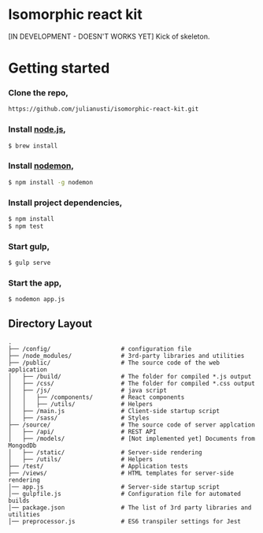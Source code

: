 # Isomorphic react kit
[IN DEVELOPMENT - DOESN'T WORKS YET] Kick of skeleton.

# Getting started

### Clone the repo,
```bash
https://github.com/julianusti/isomorphic-react-kit.git
```

### Install [node.js](https://nodejs.org/),
```bash
$ brew install
```
### Install [nodemon](https://www.npmjs.com/package/nodemon),
```bash
$ npm install -g nodemon
```

### Install project dependencies,
```bash
$ npm install
$ npm test
```

### Start gulp,
```bash
$ gulp serve
```

### Start the app,
```bash
$ nodemon app.js
```

## Directory Layout
```
.
├── /config/                    # configuration file
├── /node_modules/              # 3rd-party libraries and utilities
├── /public/                    # The source code of the web application
│   ├── /build/                 # The folder for compiled *.js output
│   ├── /css/                   # The folder for compiled *.css output
│   ├── /js/                    # java script
│   │   ├── /components/        # React components
│   │   ├── /utils/             # Helpers
│   ├── /main.js                # Client-side startup script
│   ├── /sass/                  # Styles
├── /source/                    # The source code of server applcation
│   ├── /api/                   # REST API
│   ├── /models/                # [Not implemented yet] Documents from MongodDb
│   ├── /static/                # Server-side rendering
│   ├── /utils/                 # Helpers
├── /test/                      # Application tests
├── /views/                     # HTML templates for server-side rendering
│── app.js                      # Server-side startup script
│── gulpfile.js                 # Configuration file for automated builds
│── package.json                # The list of 3rd party libraries and utilities
│── preprocessor.js             # ES6 transpiler settings for Jest
```